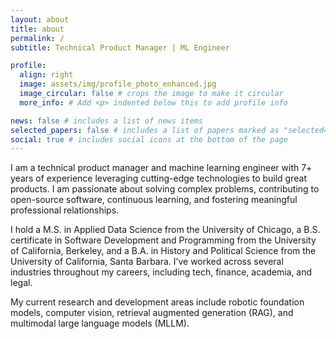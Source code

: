 ```yaml
---
layout: about
title: about
permalink: /
subtitle: Technical Product Manager | ML Engineer

profile:
  align: right
  image: assets/img/profile_photo_enhanced.jpg
  image_circular: false # crops the image to make it circular
  more_info: # Add <p> indented below this to add profile info

news: false # includes a list of news items
selected_papers: false # includes a list of papers marked as "selected={true}"
social: true # includes social icons at the bottom of the page
---
```


I am a technical product manager and machine learning engineer with 7+ years of experience leveraging cutting-edge technologies to build great products. I am passionate about solving complex problems, contributing to open-source software, continuous learning, and fostering meaningful professional relationships.

I hold a M.S. in Applied Data Science from the University of Chicago, a B.S. certificate in Software Development and Programming from the University of California, Berkeley, and a B.A. in History and Political Science from the University of California, Santa Barbara. I’ve worked across several industries throughout my careers, including tech, finance, academia, and legal.

My current research and development areas include robotic foundation models, computer vision, retrieval augmented generation (RAG), and multimodal large language models (MLLM).
